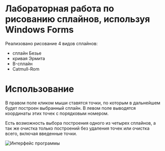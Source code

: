 # Лабораторная работа по рисованию сплайнов, используя Windows Forms
Реализовано рисование 4 видов сплайнов:
- сплайн Безье
- кривая Эрмита
- B-сплайн
- Catmull-Rom

# Использование
В правом поле кликом мыши ставятся точки, по которым в дальнейшем будет построен выбранный сплайн. В левом поле выводятся координаты этих точек с порядковым номером.

Есть возможность выбора построения одного из четырех сплайнов, а так же очистка только построений без удаления точек или очистка всего, включая введенные точки.

![Интерфейс программы](https://cdn.discordapp.com/attachments/602298052111499264/710459335012122715/unknown.png)
